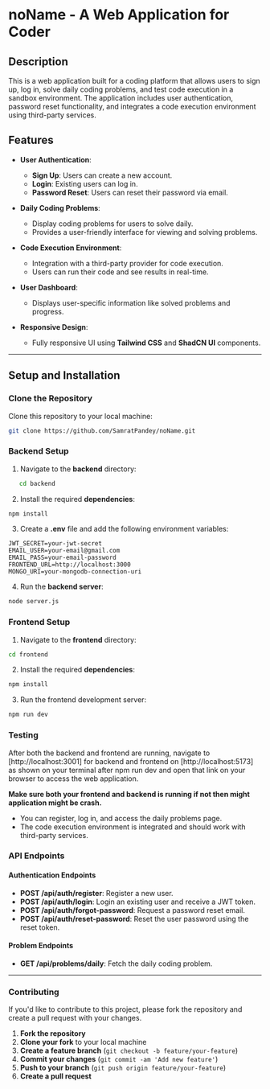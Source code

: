 # noName - A Web Application for Coder 

## Description

This is a web application built for a coding platform that allows users to sign up, log in, solve daily coding problems, and test code execution in a sandbox environment. The application includes user authentication, password reset functionality, and integrates a code execution environment using third-party services.

## Features

- **User Authentication**:
  - **Sign Up**: Users can create a new account.
  - **Login**: Existing users can log in.
  - **Password Reset**: Users can reset their password via email.

- **Daily Coding Problems**:
  - Display coding problems for users to solve daily.
  - Provides a user-friendly interface for viewing and solving problems.

- **Code Execution Environment**:
  - Integration with a third-party provider for code execution.
  - Users can run their code and see results in real-time.

- **User Dashboard**:
  - Displays user-specific information like solved problems and progress.

- **Responsive Design**:
  - Fully responsive UI using **Tailwind CSS** and **ShadCN UI** components.

---

## Setup and Installation

### Clone the Repository

Clone this repository to your local machine:

```bash
git clone https://github.com/SamratPandey/noName.git
```

### Backend Setup

1. Navigate to the **backend** directory:
```bash
   cd backend
```

2. Install the required **dependencies**:

```bash
npm install
```

3. Create a **.env** file and add the following environment variables:

```env
JWT_SECRET=your-jwt-secret
EMAIL_USER=your-email@gmail.com
EMAIL_PASS=your-email-password
FRONTEND_URL=http://localhost:3000
MONGO_URI=your-mongodb-connection-uri
```

4. Run the **backend server**:
```bash
node server.js
```


### Frontend Setup

1. Navigate to the **frontend** directory:

```bash
cd frontend
```

2. Install the required **dependencies**:

```bash
npm install
```

3. Run the frontend development server:

```bash
npm run dev
```

### Testing

After both the backend and frontend are running, navigate to [http://localhost:3001] for backend and frontend on [http://localhost:5173] as shown on your terminal after npm run dev and open that link on your browser to access the web application.

**Make sure both your frontend and backend is running if not then might application might be crash.**

- You can register, log in, and access the daily problems page.
- The code execution environment is integrated and should work with third-party services.

### API Endpoints

#### Authentication Endpoints
- **POST /api/auth/register**: Register a new user.
- **POST /api/auth/login**: Login an existing user and receive a JWT token.
- **POST /api/auth/forgot-password**: Request a password reset email.
- **POST /api/auth/reset-password**: Reset the user password using the reset token.

#### Problem Endpoints
- **GET /api/problems/daily**: Fetch the daily coding problem.

---

### Contributing

If you'd like to contribute to this project, please fork the repository and create a pull request with your changes.

1. **Fork the repository**
2. **Clone your fork** to your local machine
3. **Create a feature branch** (`git checkout -b feature/your-feature`)
4. **Commit your changes** (`git commit -am 'Add new feature'`)
5. **Push to your branch** (`git push origin feature/your-feature`)
6. **Create a pull request**


